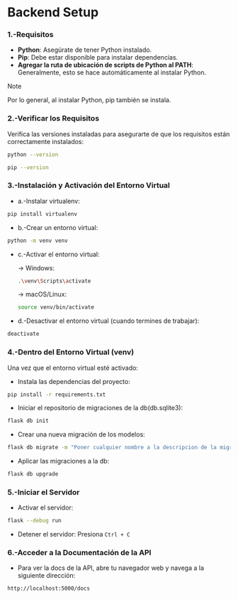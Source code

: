 # Backend Setup

### 1.-Requisitos

- **Python**: Asegúrate de tener Python instalado.
- **Pip**: Debe estar disponible para instalar dependencias.
- **Agregar la ruta de ubicación de scripts de Python al PATH**: Generalmente, esto se hace automáticamente al instalar Python.

>[!NOTE]
Por lo general, al instalar Python, pip también se instala.

### 2.-Verificar los Requisitos

Verifica las versiones instaladas para asegurarte de que los requisitos están correctamente instalados:

```sh
python --version
```
```bash
pip --version
```
### 3.-Instalación y Activación del Entorno Virtual
- a.-Instalar virtualenv:
```bash
pip install virtualenv
```
- b.-Crear un entorno virtual:
```bash
python -m venv venv
```
- c.-Activar el entorno virtual:

  → Windows:
   
  ```bash
  .\venv\Scripts\activate
  ```
  → macOS/Linux:
  
  ```bash
  source venv/bin/activate
  ```
- d.-Desactivar el entorno virtual (cuando termines de trabajar):
```bash
deactivate
```

### 4.-Dentro del Entorno Virtual (venv)
Una vez que el entorno virtual esté activado:
- Instala las dependencias del proyecto:
```bash
pip install -r requirements.txt
```
- Iniciar el repositorio de migraciones de la db(db.sqlite3):
```bash
flask db init
```
- Crear una nueva migración de los modelos:
```bash
flask db migrate -m "Poner cualquier nombre a la descripcion de la migracion"
```
- Aplicar las migraciones a la db:
```bash
flask db upgrade
```

### 5.-Iniciar el Servidor
- Activar el servidor:
```bash
flask --debug run
```
- Detener el servidor: Presiona  ```Ctrl + C```

### 6.-Acceder a la Documentación de la API
- Para ver la docs de la API, abre tu navegador web y navega a la siguiente dirección:
```bash
http://localhost:5000/docs
```
